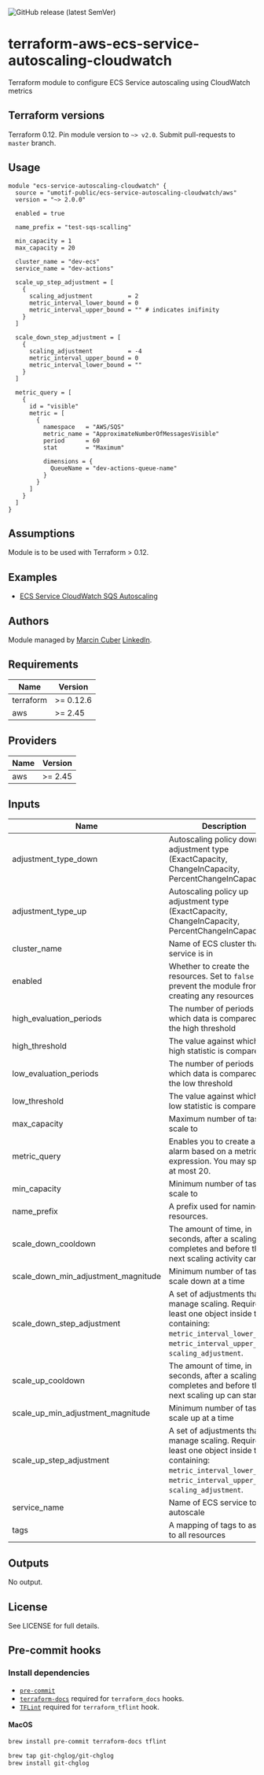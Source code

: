![GitHub release (latest SemVer)](https://img.shields.io/github/v/release/umotif-public/terraform-aws-ecs-service-autoscaling-cloudwatch?style=social)

# terraform-aws-ecs-service-autoscaling-cloudwatch

Terraform module to configure ECS Service autoscaling using CloudWatch metrics

## Terraform versions

Terraform 0.12. Pin module version to `~> v2.0`. Submit pull-requests to `master` branch.

## Usage

```hcl
module "ecs-service-autoscaling-cloudwatch" {
  source = "umotif-public/ecs-service-autoscaling-cloudwatch/aws"
  version = "~> 2.0.0"

  enabled = true

  name_prefix = "test-sqs-scalling"

  min_capacity = 1
  max_capacity = 20

  cluster_name = "dev-ecs"
  service_name = "dev-actions"

  scale_up_step_adjustment = [
    {
      scaling_adjustment          = 2
      metric_interval_lower_bound = 0
      metric_interval_upper_bound = "" # indicates inifinity
    }
  ]

  scale_down_step_adjustment = [
    {
      scaling_adjustment          = -4
      metric_interval_upper_bound = 0
      metric_interval_lower_bound = ""
    }
  ]

  metric_query = [
    {
      id = "visible"
      metric = [
        {
          namespace   = "AWS/SQS"
          metric_name = "ApproximateNumberOfMessagesVisible"
          period      = 60
          stat        = "Maximum"

          dimensions = {
            QueueName = "dev-actions-queue-name"
          }
        }
      ]
    }
  ]
}
```

## Assumptions

Module is to be used with Terraform > 0.12.

## Examples

* [ECS Service CloudWatch SQS Autoscaling](https://github.com/umotif-public/terraform-aws-ecs-service-autoscaling-cloudwatch/tree/master/examples/core)

## Authors

Module managed by [Marcin Cuber](https://github.com/marcincuber) [LinkedIn](https://www.linkedin.com/in/marcincuber/).

<!-- BEGINNING OF PRE-COMMIT-TERRAFORM DOCS HOOK -->
## Requirements

| Name | Version |
|------|---------|
| terraform | >= 0.12.6 |
| aws | >= 2.45 |

## Providers

| Name | Version |
|------|---------|
| aws | >= 2.45 |

## Inputs

| Name | Description | Type | Default | Required |
|------|-------------|------|---------|:--------:|
| adjustment\_type\_down | Autoscaling policy down adjustment type (ExactCapacity, ChangeInCapacity, PercentChangeInCapacity) | `string` | `"ChangeInCapacity"` | no |
| adjustment\_type\_up | Autoscaling policy up adjustment type (ExactCapacity, ChangeInCapacity, PercentChangeInCapacity) | `string` | `"ChangeInCapacity"` | no |
| cluster\_name | Name of ECS cluster that service is in | `string` | n/a | yes |
| enabled | Whether to create the resources. Set to `false` to prevent the module from creating any resources | `bool` | `true` | no |
| high\_evaluation\_periods | The number of periods over which data is compared to the high threshold | `string` | `"1"` | no |
| high\_threshold | The value against which the high statistic is compared | `string` | `"10"` | no |
| low\_evaluation\_periods | The number of periods over which data is compared to the low threshold | `string` | `"1"` | no |
| low\_threshold | The value against which the low statistic is compared | `string` | `"10"` | no |
| max\_capacity | Maximum number of tasks to scale to | `string` | `"5"` | no |
| metric\_query | Enables you to create an alarm based on a metric math expression. You may specify at most 20. | `any` | `[]` | no |
| min\_capacity | Minimum number of tasks to scale to | `string` | `"2"` | no |
| name\_prefix | A prefix used for naming resources. | `string` | n/a | yes |
| scale\_down\_cooldown | The amount of time, in seconds, after a scaling down completes and before the next scaling activity can start | `string` | `"60"` | no |
| scale\_down\_min\_adjustment\_magnitude | Minimum number of tasks to scale down at a time | `string` | `"0"` | no |
| scale\_down\_step\_adjustment | A set of adjustments that manage scaling. Requires at least one object inside the list containing: `metric_interval_lower_bound`, `metric_interval_upper_bound`, `scaling_adjustment`. | `list(object({ metric_interval_lower_bound = string, metric_interval_upper_bound = string, scaling_adjustment = string }))` | `[]` | no |
| scale\_up\_cooldown | The amount of time, in seconds, after a scaling up completes and before the next scaling up can start | `string` | `"60"` | no |
| scale\_up\_min\_adjustment\_magnitude | Minimum number of tasks to scale up at a time | `string` | `"0"` | no |
| scale\_up\_step\_adjustment | A set of adjustments that manage scaling. Requires at least one object inside the list containing: `metric_interval_lower_bound`, `metric_interval_upper_bound`, `scaling_adjustment`. | `list(object({ metric_interval_lower_bound = string, metric_interval_upper_bound = string, scaling_adjustment = string }))` | `[]` | no |
| service\_name | Name of ECS service to autoscale | `string` | n/a | yes |
| tags | A mapping of tags to assign to all resources | `map(string)` | `{}` | no |

## Outputs

No output.

<!-- END OF PRE-COMMIT-TERRAFORM DOCS HOOK -->

## License

See LICENSE for full details.

## Pre-commit hooks

### Install dependencies

* [`pre-commit`](https://pre-commit.com/#install)
* [`terraform-docs`](https://github.com/segmentio/terraform-docs) required for `terraform_docs` hooks.
* [`TFLint`](https://github.com/terraform-linters/tflint) required for `terraform_tflint` hook.

#### MacOS

```bash
brew install pre-commit terraform-docs tflint

brew tap git-chglog/git-chglog
brew install git-chglog
```
